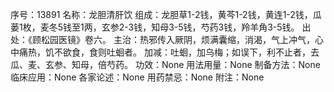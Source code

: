 序号：13891
名称：龙胆清肝饮
组成：龙胆草1-2钱，黄芩1-2钱，黄连1-2钱，瓜蒌1枚，麦冬5钱至1两，玄参2-3钱，知母3-5钱，芍药3钱，羚羊角3-5钱。
出处：《顾松园医镜》卷六。
主治：热邪传入厥阴，烦满囊缩，消渴，气上冲气，心中痛热，饥不欲食，食则吐蛔者。
加减：吐蛔，加乌梅；如误下，利不止者，去瓜、麦、玄参、知母，倍芍药。
功效：None
用法用量：None
制备方法：None
临床应用：None
各家论述：None
用药禁忌：None
附注：None
